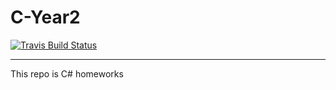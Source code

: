 # C-Year2

[![Travis Build Status](https://travis-ci.org/egorzainullin/C-Year2.svg?branch=master)](https://travis-ci.org/egorzainullin/C-Year2) 

---
This repo is C# homeworks
